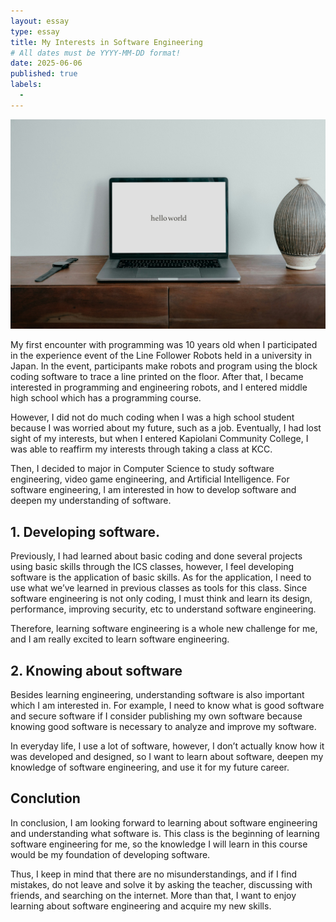 ```yaml
---
layout: essay
type: essay
title: My Interests in Software Engineering
# All dates must be YYYY-MM-DD format!
date: 2025-06-06
published: true
labels:
  - 
---
```

<img width="" class="rounded float-start pe-4" src="../img/helloWorld.jpg">

My first encounter with programming was 10 years old when I participated in the experience event of the Line Follower Robots held in a university in Japan. In the event, participants make robots and program using the block coding software to trace a line printed on the floor. After that, I became interested in programming and engineering robots, and I entered middle high school which has a programming course. 

However, I did not do much coding when I was a high school student because I was worried about my future, such as a job. Eventually, I had lost sight of my interests, but when I entered Kapiolani Community College, I was able to reaffirm my interests through taking a class at KCC. 

Then, I decided to major in Computer Science to study software engineering, video game engineering, and Artificial Intelligence. For software engineering, I am interested in how to develop software and deepen my understanding of software.

## 1. Developing software.
Previously, I had learned about basic coding and done several projects using basic skills through the ICS classes, however, I feel developing software is the application of basic skills. As for the application, I need to use what we’ve learned in previous classes as tools for this class. Since software engineering is not only coding, I must think and learn its design, performance, improving security, etc to understand software engineering. 

Therefore, learning software engineering is a whole new challenge for me, and I am really excited to learn software engineering.

## 2. Knowing about software
Besides learning engineering, understanding software is also important which I am interested in. For example, I need to know what is good software and secure software if I consider publishing my own software because knowing good software is necessary to analyze and improve my software. 

In everyday life, I use a lot of software, however, I don’t actually know how it was developed and designed, so I want to learn about software, deepen my knowledge of software engineering, and use it for my future career.
## Conclution
In conclusion, I am looking forward to learning about software engineering and understanding what software is. This class is the beginning of learning software engineering for me, so the knowledge I will learn in this course would be my foundation of developing software. 

Thus, I keep in mind that there are no misunderstandings, and if I find mistakes, do not leave and solve it by asking the teacher, discussing with friends, and searching on the internet. More than that, I want to enjoy learning about software engineering and acquire my new skills.

